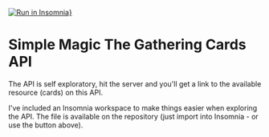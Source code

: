 [![Run in Insomnia}](https://insomnia.rest/images/run.svg)](https://insomnia.rest/run/?label=Magic%20The%20Gathering%20API&uri=https%3A%2F%2Fraw.githubusercontent.com%2Fbrunodrugowick%2Fmtg-backend-api%2Fmaster%2Finsomnia_requests.json)

# Simple Magic The Gathering Cards API

The API is self exploratory, hit the server and you'll get a link to the available resource (cards) on this API.

I've included an Insomnia workspace to make things easier when exploring the API. The file is available on the repository (just import into Insomnia - or use the button above).

